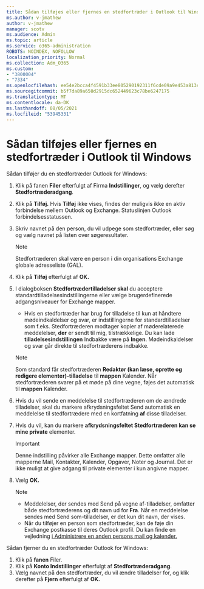 ```yaml
---
title: Sådan tilføjes eller fjernes en stedfortræder i Outlook til Windows
ms.author: v-jmathew
author: v-jmathew
manager: scotv
ms.audience: Admin
ms.topic: article
ms.service: o365-administration
ROBOTS: NOINDEX, NOFOLLOW
localization_priority: Normal
ms.collection: Adm_O365
ms.custom:
- "3800004"
- "7334"
ms.openlocfilehash: ee54e2bcca4f4591b33ee805290192311f6cde09a9e453a813e9db328d19634d
ms.sourcegitcommit: b5f7da89a650d2915dc652449623c78be6247175
ms.translationtype: MT
ms.contentlocale: da-DK
ms.lasthandoff: 08/05/2021
ms.locfileid: "53945331"
---
```

# <a name="how-to-add-or-remove-a-delegate-in-outlook-for-windows"></a>Sådan tilføjes eller fjernes en stedfortræder i Outlook til Windows

Sådan tilføjer du en stedfortræder Outlook for Windows: 

1. Klik på fanen **Filer** efterfulgt af Firma **Indstillinger**, og vælg derefter **Stedfortræderadgang**.
2. Klik på **Tilføj.** Hvis **Tilføj** ikke vises, findes der muligvis ikke en aktiv forbindelse mellem Outlook og Exchange. Statuslinjen Outlook forbindelsesstatussen.
3. Skriv navnet på den person, du vil udpege som stedfortræder, eller søg og vælg navnet på listen over søgeresultater.

    > [!NOTE]
    > Stedfortræderen skal være en person i din organisations Exchange globale adresseliste (GAL).
4. Klik på **Tilføj** efterfulgt af **OK.**
5. I dialogboksen **Stedfortrædertilladelser skal** du acceptere standardtilladelsesindstillingerne eller vælge brugerdefinerede adgangsniveauer for Exchange mapper.

    - Hvis en stedfortræder har brug for tilladelse til kun at håndtere mødeindkaldelser og svar, er indstillingerne for standardtilladelser som f.eks. Stedfortræderen modtager kopier af møderelaterede meddelelser, **der** er sendt til mig, tilstrækkelige. Du kan lade **tilladelsesindstillingen** Indbakke være på **Ingen**. Mødeindkaldelser og svar går direkte til stedfortræderens indbakke.

    > [!NOTE]
    > Som standard får stedfortræderen **Redaktør (kan læse, oprette og redigere elementer)-tilladelse** til **mappen** Kalender. Når stedfortræderen svarer på et møde på dine vegne, føjes det automatisk til **mappen** Kalender.

5. Hvis du vil sende en meddelelse til stedfortræderen om de ændrede tilladelser, skal du markere afkrydsningsfeltet Send automatisk en meddelelse til stedfortrædere med en kortfatning **af** disse tilladelser.
6. Hvis du vil, kan du markere **afkrydsningsfeltet Stedfortræderen kan se mine private** elementer.

    > [!IMPORTANT]
    > Denne indstilling påvirker alle Exchange mapper. Dette omfatter alle mapperne Mail, Kontakter, Kalender, Opgaver, Noter og Journal. Det er ikke muligt at give adgang til private elementer i kun angivne mapper.

7. Vælg **OK.**

    > [!NOTE]
    >
    > - Meddelelser, der sendes med Send på vegne af-tilladelser, omfatter både stedfortræderens og dit navn ud for **Fra**. Når en meddelelse sendes med Send som-tilladelser, er det kun dit navn, der vises.
    > - Når du tilføjer en person som stedfortræder, kan de føje din Exchange postkasse til deres Outlook profil. Du kan finde en vejledning [i Administrere en anden persons mail og kalender.](https://support.microsoft.com/office/manage-another-person-s-mail-and-calendar-items-afb79d6b-2967-43b9-a944-a6b953190af5)

Sådan fjerner du en stedfortræder Outlook for Windows:

1. Klik på **fanen** Filer.
2. Klik på **Konto Indstillinger** efterfulgt af **Stedfortræderadgang**.
3. Vælg navnet på den stedfortræder, du vil ændre tilladelser for, og klik derefter på **Fjern** efterfulgt af **OK.**
